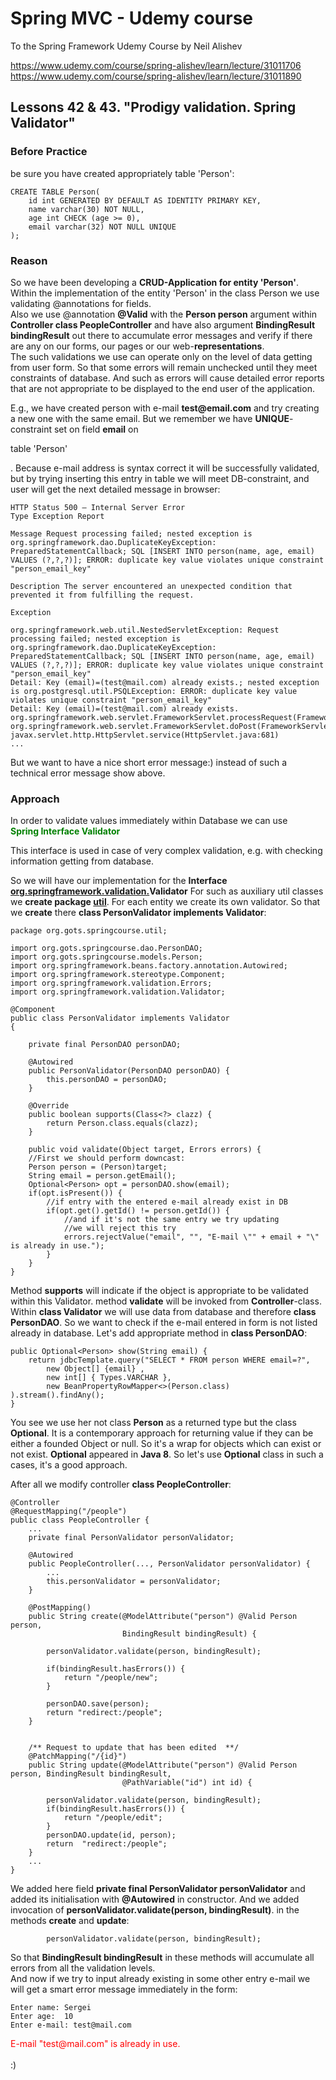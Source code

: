 # Spring MVC - Udemy course
To the Spring Framework Udemy Course by Neil Alishev

https://www.udemy.com/course/spring-alishev/learn/lecture/31011706
https://www.udemy.com/course/spring-alishev/learn/lecture/31011890

<h2>Lessons 42 & 43. "Prodigy validation. Spring Validator"</h2>

<h3>Before Practice</h3>
be sure you have created appropriately table 'Person':

    CREATE TABLE Person(
        id int GENERATED BY DEFAULT AS IDENTITY PRIMARY KEY,
        name varchar(30) NOT NULL,
        age int CHECK (age >= 0),
        email varchar(32) NOT NULL UNIQUE 
    );

<h3>Reason</h3>
So we have been developing a <b>CRUD-Application for entity 'Person'</b>.
Within the implementation of the entity 'Person' in the class Person we use
validating @annotations for fields.
<br>Also we use @annotation <b>@Valid</b> with the <b>Person person</b>
argument within <b>Controller class PeopleController</b>
and have also argument <b>BindingResult bindingResult</b>
out there to accumulate error messages and verify if there are
any on our forms, our pages or our web-<b>representations</b>.
<br>The such validations we use can operate only on the level
of data getting from user form. So that some errors will remain unchecked
until they meet constraints of database. And such as errors will cause detailed
error reports that are not appropriate to be displayed to the end user of the
application. 
<p>E.g., we have created person with e-mail <b>test@email.com</b>
and try creating a new one with the same email. But
we remember we have <b>UNIQUE</b>-constraint set on field <b>email</b>
on <p>table 'Person'</p>. Because e-mail address is syntax correct
it will be successfully validated, but by trying inserting
this entry in table we will meet DB-constraint, and user
will get the next detailed message in browser:

    HTTP Status 500 – Internal Server Error
    Type Exception Report

    Message Request processing failed; nested exception is org.springframework.dao.DuplicateKeyException: PreparedStatementCallback; SQL [INSERT INTO person(name, age, email) VALUES (?,?,?)]; ERROR: duplicate key value violates unique constraint "person_email_key"

    Description The server encountered an unexpected condition that prevented it from fulfilling the request.

    Exception

    org.springframework.web.util.NestedServletException: Request processing failed; nested exception is org.springframework.dao.DuplicateKeyException: PreparedStatementCallback; SQL [INSERT INTO person(name, age, email) VALUES (?,?,?)]; ERROR: duplicate key value violates unique constraint "person_email_key"
    Detail: Key (email)=(test@mail.com) already exists.; nested exception is org.postgresql.util.PSQLException: ERROR: duplicate key value violates unique constraint "person_email_key"
    Detail: Key (email)=(test@mail.com) already exists.
    org.springframework.web.servlet.FrameworkServlet.processRequest(FrameworkServlet.java:1014)
    org.springframework.web.servlet.FrameworkServlet.doPost(FrameworkServlet.java:909)
    javax.servlet.http.HttpServlet.service(HttpServlet.java:681)
    ...

But we want to have a nice short error message:) instead of such a technical
error message show above.
<h3>Approach</h3>
In order to validate values immediately within Database we can use
<div style="color:green"><b>Spring Interface Validator</b> </div>

This interface is used in case of very complex validation, e.g.
with checking information getting from database.

So we will have our implementation for the <b>Interface <u>org.springframework.validation.</u>Validator</b>
For such as auxiliary util classes we <b>create package <u>util</u></b>.
For each entity we create its own validator. 
So that we <b>create</b> there <b>class PersonValidator implements Validator</b>:

    package org.gots.springcourse.util;
    
    import org.gots.springcourse.dao.PersonDAO;
    import org.gots.springcourse.models.Person;
    import org.springframework.beans.factory.annotation.Autowired;
    import org.springframework.stereotype.Component;
    import org.springframework.validation.Errors;
    import org.springframework.validation.Validator;
    
    @Component
    public class PersonValidator implements Validator
    {
    
        private final PersonDAO personDAO;
    
        @Autowired
        public PersonValidator(PersonDAO personDAO) {
            this.personDAO = personDAO;
        }
    
        @Override
        public boolean supports(Class<?> clazz) {
            return Person.class.equals(clazz);
        }
    
        public void validate(Object target, Errors errors) {
        //First we should perform downcast:
        Person person = (Person)target;
        String email = person.getEmail();
        Optional<Person> opt = personDAO.show(email); 
        if(opt.isPresent()) {
            //if entry with the entered e-mail already exist in DB
            if(opt.get().getId() != person.getId()) {
                //and if it's not the same entry we try updating
                //we will reject this try
                errors.rejectValue("email", "", "E-mail \"" + email + "\" is already in use.");
            }
        }
    }

Method <b>supports</b> will indicate if the object is appropriate to be validated within this Validator.
method <b>validate</b> will be invoked from <b>Controller</b>-class. Within <b>class Validator</b>
we will use data from database and therefore <b>class PersonDAO</b>.
So we want to check if the e-mail entered in form is not listed already in database.
Let's add appropriate method in <b>class PersonDAO</b>:

    public Optional<Person> show(String email) {
        return jdbcTemplate.query("SELECT * FROM person WHERE email=?",
            new Object[] {email} ,
            new int[] { Types.VARCHAR },
            new BeanPropertyRowMapper<>(Person.class) ).stream().findAny();
    }
    

You see we use her not class <b>Person</b> as a returned type but the class <b>Optional<Person></b>.
It is a contemporary approach for returning value if they can be either a founded Object or null. 
So it's a wrap for objects which can exist or not exist. <b>Optional<T></b> appeared
in <b>Java 8</b>. So let's use <b>Optional<T></b> class in such a cases, it's a good approach.

After all we modify controller <b>class PeopleController</b>:


    @Controller
    @RequestMapping("/people")
    public class PeopleController {
        ...        
        private final PersonValidator personValidator;
    
        @Autowired
        public PeopleController(..., PersonValidator personValidator) {
            ...
            this.personValidator = personValidator;
        }
    
        @PostMapping()
        public String create(@ModelAttribute("person") @Valid Person person,
                             BindingResult bindingResult) {
    
            personValidator.validate(person, bindingResult);
        
            if(bindingResult.hasErrors()) {
                return "/people/new";
            }
        
            personDAO.save(person);
            return "redirect:/people";
        }
    
        
        /** Request to update that has been edited  **/
        @PatchMapping("/{id}")
        public String update(@ModelAttribute("person") @Valid Person person, BindingResult bindingResult,
                             @PathVariable("id") int id) {
    
            personValidator.validate(person, bindingResult);
            if(bindingResult.hasErrors()) {
                return "/people/edit";
            }
            personDAO.update(id, person);
            return  "redirect:/people";
        }
        ...
    }



We added here field <b>private final PersonValidator personValidator</b> and added its initialisation
with <b>@Autowired</b> in constructor. And we added invocation of <b>personValidator.validate(person, bindingResult)</b>.
in the methods <b>create</b> and <b>update</b>:

            personValidator.validate(person, bindingResult);

So that <b>BindingResult bindingResult</b> in these methods will accumulate all errors from all the
validation levels.
<br>And now if we try to input already existing in some other entry e-mail we will get a smart error message
immediately in the form:

    Enter name: Sergei
    Enter age:  10
    Enter e-mail: test@mail.com
<div style ="color:red">E-mail "test@mail.com" is already in use. </div>
<br>:)




